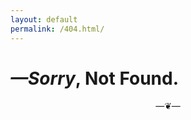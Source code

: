 ```yaml
---
layout: default
permalink: /404.html/
---
```


<div class="not-found">
  <div>
    <h1><i>&mdash;Sorry</i>, Not Found.</h1>
    <div class="decor-blog" align="center">&mdash;&#10086;&mdash;</div>
  </div>
</div>